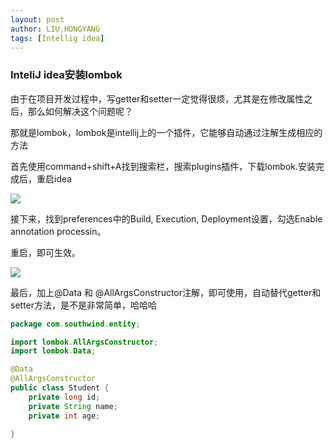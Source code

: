 ```yaml
---
layout: post
author: LIU,HONGYANG
tags: [Intellig idea]
---
```








### InteliJ idea安装lombok

由于在项目开发过程中，写getter和setter一定觉得很烦，尤其是在修改属性之后，那么如何解决这个问题呢？



那就是lombok，lombok是intellij上的一个插件，它能够自动通过注解生成相应的方法



首先使用command+shift+A找到搜索栏，搜索plugins插件，下载lombok.安装完成后，重启idea



![](https://tva1.sinaimg.cn/large/0082zybpgy1gbq3zr6w1oj31070u0wme.jpg)



接下来，找到preferences中的Build, Execution, Deployment设置，勾选Enable annotation processin。

重启，即可生效。



![](https://tva1.sinaimg.cn/large/0082zybpgy1gbq429itknj31660u0wms.jpg)



最后，加上@Data 和 @AllArgsConstructor注解，即可使用，自动替代getter和setter方法，是不是非常简单，哈哈哈

```java
package com.southwind.entity;

import lombok.AllArgsConstructor;
import lombok.Data;

@Data
@AllArgsConstructor
public class Student {
    private long id;
    private String name;
    private int age;

}
```

